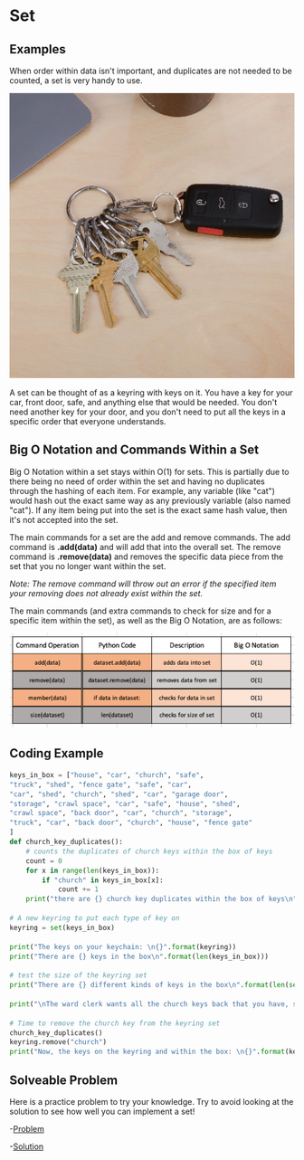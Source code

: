 # **Set**

## **Examples**
When order within data isn't important, and duplicates are not needed to be counted, a set is very handy to use.

![](images/KeyRing512x512.png)

A set can be thought of as a keyring with keys on it. You have a key for your car, front door, safe, and anything else that would be needed. You don't need another key for your door, and you don't need to put all the keys in a specific order that everyone understands.

## **Big O Notation and Commands Within a Set**
Big O Notation within a set stays within O(1) for sets. This is partially due to there being no need of order within the set and having no duplicates through the hashing of each item. For example, any variable (like "cat") would hash out the exact same way as any previously variable (also named "cat"). If any item being put into the set is the exact same hash value, then it's not accepted into the set. 

The main commands for a set are the add and remove commands. The add command is **.add(data)** and will add that into the overall set. The remove command is **.remove(data)** and removes the specific data piece from the set that you no longer want within the set.

*Note: The remove command will throw out an error if the specified item your removing does not already exist within the set.*

The main commands (and extra commands to check for size and for a specific item within the set), as well as the Big O Notation, are as follows:

![](images/Set_Commands512x512.png)

## **Coding Example**

```python
keys_in_box = ["house", "car", "church", "safe",
"truck", "shed", "fence gate", "safe", "car",
"car", "shed", "church", "shed", "car", "garage door", 
"storage", "crawl space", "car", "safe", "house", "shed",
"crawl space", "back door", "car", "church", "storage",
"truck", "car", "back door", "church", "house", "fence gate"
]
def church_key_duplicates():
    # counts the duplicates of church keys within the box of keys
    count = 0
    for x in range(len(keys_in_box)):
        if "church" in keys_in_box[x]:
            count += 1
    print("there are {} church key duplicates within the box of keys\n".format(count))

# A new keyring to put each type of key on
keyring = set(keys_in_box)

print("The keys on your keychain: \n{}".format(keyring))
print("There are {} keys in the box\n".format(len(keys_in_box)))

# test the size of the keyring set
print("There are {} different kinds of keys in the box\n".format(len(set(keys_in_box))))

print("\nThe ward clerk wants all the church keys back that you have, so let's remove it off the keyring\n")

# Time to remove the church key from the keyring set
church_key_duplicates()
keyring.remove("church")
print("Now, the keys on the keyring and within the box: \n{}".format(keyring))
```
## **Solveable Problem**
Here is a practice problem to try your knowledge. Try to avoid looking at the solution to see how well you can implement a set!

-[Problem](PythonStuff/02_setProblem.py)

-[Solution](PythonStuff/02_setSolution.py)